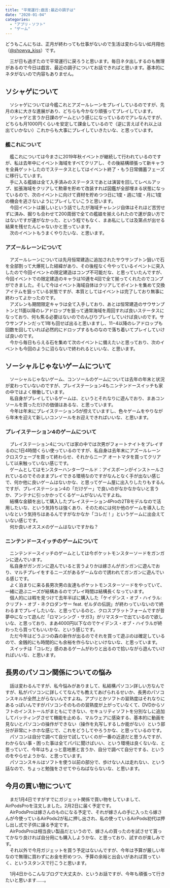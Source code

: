 ```yaml
---
title: "平常運行:戯言:最近の調子は"
date: "2020-01-04"
categories: 
  - "アプリ・ソフト"
  - "ゲーム"
---
```


どうもこんにちは、正月が終わっても仕事がないので生活は変わらない如月翔也（[@showya\_kiss](http://twitter.com/showya_kiss)）です。  
  
　三が日も過ぎたので平常運行に戻ろうと思います。毎日ネタ出しするのも無理があるので今日は戯言、最近の調子についてお話できればと思います。基本的にネタがないので内容もありません。  

## ソシャゲについて

　ソシャゲについては今艦これとアズールレーンをプレイしているのですが、先月の末に大きな進展があり、どちらも今かなり頑張ってプレイしています。  
　ソシャゲと言うか日課のゲームという感じになっているのでアレなんですが、どちらも月1000円くらいを安定して課金しているので（逆に言えばそれ以上は出ていかない）これからも大事にプレイしていきたいな、と思っています。  

### 艦これについて

　艦これについては今まさに2019年秋イベントが継続して行われているのですが、私は去年中にイベント海域をすべてクリアし、その後結構頑張って新キャラを全員ゲットしたのでステータスとしてはイベント終了・もう日常備蓄フェーズに移行しています。  
　手に入る艦娘は全て入手済みのステータスであとは演習を回してレベルアップ、拡張海域をクリアして勲章を貯めて改装すれば図鑑が全部埋まる状態になっているので、次のイベントに向けて資材を貯めつつ日に1度・週に1度・月に1度の機会を逃さないようにプレイしていこうと思います。  
　今回イベントは厳しいという話でしたが海域チャレンジ自体はそれほど苦労せずに済み、掘りも合わせて200周弱で全ての艦娘を揃えられたので運が良い方ではないですが運がなかった、という程でもなく、まあ私にしては及第点が出せる結果を残せたんじゃないかと思っています。  
　次のイベントもうまくやりたいな、と思います。  

### アズールレーンについて

　アズールレーンについては先月恒常建造に追加されたサウサンプトン狙いで石を全部割って大爆死した経緯があり、その後程なく今やっているイベントに突入したので今回イベントの限定建造はコンプ不可能だな、と思っていたんですが、今回イベントでの限定建造のキャラは10連を4回で全て揃ってくれたのでコンプができました。そして今はイベント海域自体はクリアしてポイントを集めて交換アイテムを狙っている状態ですが、本質としてはイベントは完了しており無事に終わってよかったのです。  
　アズレンも期間限定キャラは全て入手しており、あとは恒常建造のサウサンプトンと11面以降のレアドロップを狙って通常海域を周回すれば良いステータスになっており、何も焦る必要はないのでのんびりプレイしていけば良いのです。サウサンプトンだって1年も回せば出ると思いますし、11−4以降のレアドロップも回数を回していれば必然的にドロップするものなので落ち着いてプレイしていけば良いのです。  
　今から毎日もらえる石を集めて次のイベントに備えたいと思っており、次のイベントも今回のように沼らないで終われるといいな、と思います。  

## ソーシャルじゃないゲームについて

　ソーシャルじゃないゲーム、コンソールのゲームについては去年の年末と状況が変わっていないのですが、プレイステーション4もニンテンドースイッチも家の中ではよく稼働しています。  
　私自身がプレイしているゲームは、というとそれなりに遊んでおり、まあコンソールを買っただけの価値はあるな、と思っています。  
　今年は年末にプレイステーション5が控えていますし、色々ゲームをやりながら年末を迎えて新しいコンソールをお迎えできればいいな、と思います。  

### プレイステーション4のゲームについて

　プレイステーション4については家の中では次男がフォートナイトをプレイするのに1日4時間くらい使っているのですが、私自身は去年末にアズールレーン クロスウェーブを買って終わらせ、それからニーア オートマタを買ってクリアして以来触っていない感じです。  
　ゲームとしてはモンスターハンターワールド：アイスボーンがインストールされているのでそのままプレイできる環境なのですがなんとなく手が出ない感じで、何か他に良いゲームはないかな、と思ってゲーム屋に出入りしたりもするんですが、プレイステーション4の「だけゲー」で良いのがなかなかないと言うか、アンテナに引っかかってくるゲームがないんですよね。  
　結構な金額を出して購入したプレイステーション4Proの2TBモデルなので活用したいな、という気持ちは強くあり、そのためには何か他のゲームを導入したいなという気持ちはあるんですがなかなか「コレだ！」というゲームに出会えていない感じです。  
　何か良いオススメのゲームはないですかね？  

### ニンテンドースイッチのゲームについて

　ニンテンドースイッチのゲームとしては今ポケットモンスターソードをガンガンに遊んでいます。  
　私自身がガンガンに遊んでいると言うよりかは嫁さんがガンガンに遊んでおり、マルチプレイをするニーズがあるゲームなので誘われてガンガンに遊んでいる感じです。  
　よく泊まりに来る長男次男の友達もポケットモンスターソードをやっていて、一緒に遊ぶニーズが結構あるのでプレイ時間は結構長くなっています。  
　個人的には暇を見つけて去年半ばに購入した「ケイデンス・オブ・ハイラル: クリプト・オブ・ネクロダンサー feat. ゼルダの伝説」が終わっていないので終わるまでプレイしたいな、と思っているのと、クロスプラットフォームですが昔夢中になって遊んだ「ロマンシング・サガ3」がリマスターで出ているので欲しいな、と思っており、まあ4000円以下なのでケイデンス・オブ・ハイラルが終わったら買ってもいいかな、という感じです。  
　ただ今年はどうぶつの森の新作が出るのでそれを買って遊ぶのは確定しているので、金銭的にも時間的にも余裕を作らないといけないな、と思っています。  
　スイッチは「コレだ」感のあるゲームがわりと出るので拾いながら遊んでいければいいな、と思います。  

## 長男のパソコン関係についての悩み

　話は変わるんですが、私今悩みがありまして、私結構パソコン詳しい方なんですが、私がパソコンに詳しくてなんでも教えてあげられるせいか、長男のパソコンスキルが全然上がらないんですよね。アプリとかソフトの習熟度はそれなりにあるっぽいんですがパソコンそのものの習熟度が上がっていなくて、DVDからソフトのインストールがまともにできない、セキュリティソフトを分別なしに追加してバッティングさせて機能を止める、マルウェアに感染する、基本的に動画を見ないとパソコンの操作ができない（操作を丸写しするしか能がない）という部分が非常にトホホな感じで、これをどうしてやろうかな、と思っているのです。  
　パソコンは自分で調べて自分で試していくのが一番の近道だと思うんですが、わからない事・困った事は全てパパに聞けばいい、という環境は良くないな、と思っていて、今年はちょっと意地悪と言うか、自分で調べて自分でする、というのをやらせようかな、と思っています。  
　パソコンスキルはソフトを使う以前の部分で、歩けない人は走れない、という話なので、ちょっと勉強をさせてやらねばならないな、と思います。  

## 今月の買い物について

　まだ1月4日ですがすでにガジェット関係で買い物をしていまして、AirPodsProを注文しました。2月2日に届く予定です。  
　AirPodsProは嫁さんのものになる予定で、それが嫁さんの手に入ったら嫁さんが今使っているAirPods2が私に押し出され、私の使っているAirPods初代は押し出し式で子供に譲る予定です。  
　AirPodsProは相当良い製品だというので、嫁さんの買ったのを試させて貰ってかなり良ければ自分用にも購入しようかな、と思っており、試すのが楽しみです。  
　それ以外で今月ガジェットを買う予定はないんですが、今年は予算が厳しい年なので無理に買わずにお金を貯めつつ、予算の余裕と出会いがあれば買っていく、というスタンスで行こうと思います。  
  
　1月4日からこんなブログで大丈夫か、というお話ですが、今年も頑張って行きたいと思います……。

